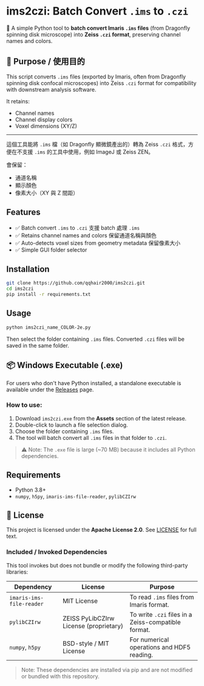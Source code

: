 # ims2czi: Batch Convert `.ims` to `.czi`

🧬 A simple Python tool to **batch convert Imaris `.ims` files** (from Dragonfly spinning disk microscope) into **Zeiss `.czi` format**, preserving channel names and colors.

## 🧾 Purpose / 使用目的

This script converts `.ims` files (exported by Imaris, often from Dragonfly spinning disk confocal microscopes) into Zeiss `.czi` format for compatibility with downstream analysis software.

It retains:
- Channel names
- Channel display colors
- Voxel dimensions (XY/Z)

---

這個工具能將 `.ims` 檔（如 Dragonfly 顯微鏡產出的）轉為 Zeiss `.czi` 格式，方便在不支援 `.ims` 的工具中使用，例如 ImageJ 或 Zeiss ZEN。

會保留：
- 通道名稱
- 顯示顏色
- 像素大小（XY 與 Z 間距）


## Features
- ✅ Batch convert `.ims` to `.czi` 支援 batch 處理 `.ims`
- ✅ Retains channel names and colors 保留通道名稱與顏色
- ✅ Auto-detects voxel sizes from geometry metadata 保留像素大小
- ✅ Simple GUI folder selector

## Installation

```bash
git clone https://github.com/qqhair2000/ims2czi.git
cd ims2czi
pip install -r requirements.txt
```

## Usage

```bash
python ims2czi_name_COLOR-2e.py
```

Then select the folder containing `.ims` files. Converted `.czi` files will be saved in the same folder.

## 📦 Windows Executable (.exe)

For users who don't have Python installed, a standalone executable is available under the [Releases](https://github.com/yourname/ims2czi/releases) page.

### How to use:
1. Download `ims2czi.exe` from the **Assets** section of the latest release.
2. Double-click to launch a file selection dialog.
3. Choose the folder containing `.ims` files.
4. The tool will batch convert all `.ims` files in that folder to `.czi`.

> ⚠️ Note: The `.exe` file is large (~70 MB) because it includes all Python dependencies.


## Requirements

- Python 3.8+
- `numpy`, `h5py`, `imaris-ims-file-reader`, `pylibCZIrw`


## 📄 License

This project is licensed under the **Apache License 2.0**. See [LICENSE](./LICENSE) for full text.

### Included / Invoked Dependencies

This tool invokes but does not bundle or modify the following third-party libraries:

| Dependency                  | License                                     | Purpose                                                        |
|----------------------------|---------------------------------------------|----------------------------------------------------------------|
| `imaris-ims-file-reader`   | MIT License                                 | To read `.ims` files from Imaris format.                       |
| `pylibCZIrw`               | ZEISS PyLibCZIrw License (proprietary)      | To write `.czi` files in a Zeiss-compatible format.            |
| `numpy`, `h5py`            | BSD-style / MIT License                     | For numerical operations and HDF5 reading.                     |

> Note: These dependencies are installed via pip and are not modified or bundled with this repository.
